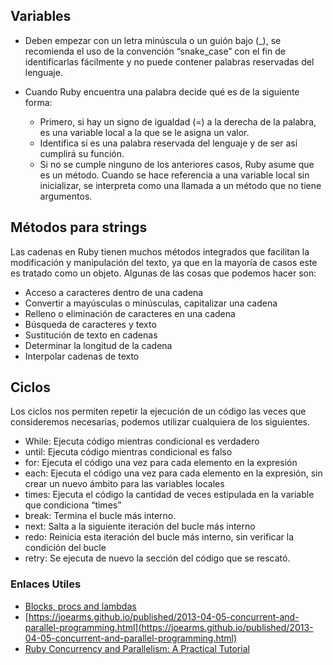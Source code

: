 ## Variables

- Deben empezar con un letra minúscula o un guión bajo (\_),
  se recomienda el uso de la convención “snake_case” con el fin de
  identificarlas fácilmente y no puede contener palabras reservadas del lenguaje.

- Cuando Ruby encuentra una palabra decide qué es de la siguiente forma:
  - Primero, si hay un signo de igualdad (=) a la derecha de la palabra,
    es una variable local a la que se le asigna un valor.
  - Identifica si es una palabra reservada del lenguaje y de ser así cumplirá su función.
  - Si no se cumple ninguno de los anteriores casos, Ruby asume que es un método.
    Cuando se hace referencia a una variable local sin inicializar,
    se interpreta como una llamada a un método que no tiene argumentos.

## Métodos para strings

Las cadenas en Ruby tienen muchos métodos integrados que facilitan la modificación
y manipulación del texto, ya que en la mayoría de casos este es tratado como
un objeto. Algunas de las cosas que podemos hacer son:

- Acceso a caracteres dentro de una cadena
- Convertir a mayúsculas o minúsculas, capitalizar una cadena
- Relleno o eliminación de caracteres en una cadena
- Búsqueda de caracteres y texto
- Sustitución de texto en cadenas
- Determinar la longitud de la cadena
- Interpolar cadenas de texto

## Ciclos

Los ciclos nos permiten repetir la ejecución de un código las veces que
consideremos necesarias, podemos utilizar cualquiera de los siguientes.

- While: Ejecuta código mientras condicional es verdadero
- until: Ejecuta código mientras condicional es falso
- for: Ejecuta el código una vez para cada elemento en la expresión
- each: Ejecuta el código una vez para cada elemento en la expresión, sin crear un nuevo ámbito para las variables locales
- times: Ejecuta el código la cantidad de veces estipulada en la variable que condiciona “times”
- break: Termina el bucle más interno.
- next: Salta a la siguiente iteración del bucle más interno
- redo: Reinicia esta iteración del bucle más interno, sin verificar la condición del bucle
- retry: Se ejecuta de nuevo la sección del código que se rescató.

### Enlaces Utiles

- [Blocks, procs and lambdas](https://medium.com/podiihq/ruby-blocks-procs-and-lambdas-bb6233f68843)
- [https://joearms.github.io/published/2013-04-05-concurrent-and-parallel-programming.html](https://joearms.github.io/published/2013-04-05-concurrent-and-parallel-programming.html)
- [Ruby Concurrency and Parallelism: A Practical Tutorial](https://www.toptal.com/ruby/ruby-concurrency-and-parallelism-a-practical-primer)

